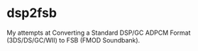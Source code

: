 # dsp2fsb
My attempts at Converting a Standard DSP/GC ADPCM Format (3DS/DS/GC/WII) to FSB (FMOD Soundbank).
